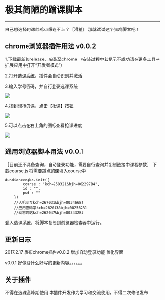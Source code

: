# 极其简陋的蹭课脚本
---
自己想选择的课炒鸡火爆选不上？［滑稽］
那就试试这个腊鸡脚本吧！
## chrome浏览器插件用法 v0.0.2

1.[下载最新的release，安装至chrome](https://github.com/Can2Nya/choosing-course-in-xk.jxnu/releases)
（安装过程中若提示不成功请在更多工具->扩展应用中打开“开发者模式”）

2.打开[选课系统](http://xk.jxnu.edu.cn/Default.aspx)，插件会自动识别并激活

3.输入学号密码，并自行登录选课系统

![](http://olviz7tta.bkt.clouddn.com/1.jpg)

4.找到想抢的课，点击【抢课】按钮

![](http://olviz7tta.bkt.clouddn.com/2.jpg)

5.可以点击在右上角的图标查看抢课进度

![](http://olviz7tta.bkt.clouddn.com/3.jpg)


## 通用浏览器脚本用法 v0.0.1

［目前还不具备查询，自动登录功能，需要自行查询并复制链接中课程参数］
下载course.js
将需要蹲点的课填入course中
```
dundiancengke.init({
		course : "kch=258321&bjh=002297B4",
		id : "",
		pwd : ""
	})
	//人机交互kch=267031&bjh=003466B2
	//应用密码学kch=262053&bjh=002562B1
	//动态网站kch=262047&bjh=003432B1
```
登入选课系统，将脚本复制到浏览器检查器中运行。

## 更新日志

2017.2.17
发布chrome插件v0.0.2
增加自动登录功能
优化界面

v0.0.1
好像没什么好写的更新内容。。。。。。

## 关于插件
不得在选课高峰期使用
本插件开发作为学习和交流使用，不得二次修改发布

